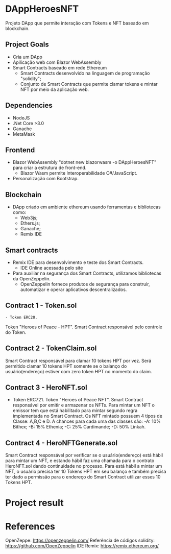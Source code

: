# DAppHeroesNFT
 Projeto DApp que permite interação com Tokens e NFT baseado em blockchain.

## Project Goals
- Cria um DApp
- Apilicação web com Blazor WebAssembly
- Smart Contracts baseado em rede Ethereum
    - Smart Contracts desenvolvido na linguagem de programação "solidity";
    - Conjunto de Smart Contracts que permite clamar tokens e mintar NFT por meio da aplicação web.

## Dependencies
- NodeJS
- .Net Core >3.0 
- Ganache
- MetaMask

## Frontend
- Blazor WebAssembly "dotnet new blazorwasm -o DAppHeroesNFT" para criar a estrutura de front-end.
    - Blazor Wasm permite Interoperabilidade C#/JavaScript.
- Personalização com Bootstrap.

## Blockchain
- DApp criado em ambiente ethereum usando ferramentas e bibliotecas como:
    - Web3js;
    - Ethers.js;
    - Ganache;
    - Remix IDE

## Smart contracts
- Remix IDE para desenvolvimento e teste dos Smart Contracts.
    - IDE Online acessada pelo site 
- Para auxiliar na segurança dos Smart Contracts, utilizamos bibliotecas da OpenZeppelin.
    - OpenZeppelin fornece produtos de segurança para construir, automatizar e operar aplicativos descentralizados. 

## Contract 1 - Token.sol
    - Token ERC20.
Token "Heroes of Peace - HPT".
Smart Contract responsável pelo controle do Token.
 

## Contract 2 - TokenClaim.sol
Smart Contract responsável para clamar 10 tokens HPT por vez. Será permitido clamar 10 tokens HPT somente se o balanço do usuário(endereço) estiver com zero token HPT no momento do claim.

## Contract 3 - HeroNFT.sol
- Token ERC721.
Token "Heroes of Peace NFT". Smart Contract responsável por emitir e armazenar os NFTs. Para mintar um NFT o emissor tem que está habilitado para mintar segundo regra implementada no Smart Contract.
Os NFT mintado possuem 4 tipos de Classe: A,B,C e D. A chances para cada uma das classes são:
    -A: 10% Bithex;
    -B: 15% Ethenia;
    -C: 25% Cardimande;
    -D: 50% Linkah.

## Contract 4 - HeroNFTGenerate.sol
Smart Contract responsável por verificar se o usuário(endereço) está hábil para mintar um NFT, e estando hábil faz uma chamada para o contrato HeroNFT.sol dando continuidade no processo. Para está hábil a mintar um NFT, o usuário precisa ter 10 Tokens HPT em seu balanço e também precisa ter dado a permissão para o endereço do Smart Contract utilizar esses 10 Tokens HPT.

# Project result


# References
OpenZeppe: https://openzeppelin.com/
Referência de códigos solidity: https://github.com/OpenZeppelin
IDE Remix: https://remix.ethereum.org/
